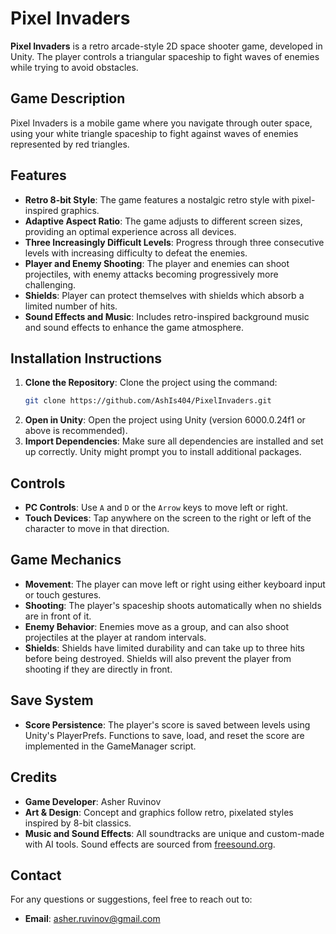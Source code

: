 # Pixel Invaders

**Pixel Invaders** is a retro arcade-style 2D space shooter game, developed in Unity. The player controls a triangular spaceship to fight waves of enemies while trying to avoid obstacles. 

## Game Description

Pixel Invaders is a mobile game where you navigate through outer space, using your white triangle spaceship to fight against waves of enemies represented by red triangles.

## Features
- **Retro 8-bit Style**: The game features a nostalgic retro style with pixel-inspired graphics.
- **Adaptive Aspect Ratio**: The game adjusts to different screen sizes, providing an optimal experience across all devices.
- **Three Increasingly Difficult Levels**: Progress through three consecutive levels with increasing difficulty to defeat the enemies.
- **Player and Enemy Shooting**: The player and enemies can shoot projectiles, with enemy attacks becoming progressively more challenging.
- **Shields**: Player can protect themselves with shields which absorb a limited number of hits.
- **Sound Effects and Music**: Includes retro-inspired background music and sound effects to enhance the game atmosphere.

## Installation Instructions
1. **Clone the Repository**: Clone the project using the command: 
   ```sh
   git clone https://github.com/AshIs404/PixelInvaders.git
   ```
2. **Open in Unity**: Open the project using Unity (version 6000.0.24f1 or above is recommended).
3. **Import Dependencies**: Make sure all dependencies are installed and set up correctly. Unity might prompt you to install additional packages.

## Controls
- **PC Controls**: Use `A` and `D` or the `Arrow` keys to move left or right.
- **Touch Devices**: Tap anywhere on the screen to the right or left of the character to move in that direction.

## Game Mechanics
- **Movement**: The player can move left or right using either keyboard input or touch gestures.
- **Shooting**: The player's spaceship shoots automatically when no shields are in front of it.
- **Enemy Behavior**: Enemies move as a group, and can also shoot projectiles at the player at random intervals.
- **Shields**: Shields have limited durability and can take up to three hits before being destroyed. Shields will also prevent the player from shooting if they are directly in front.

## Save System
- **Score Persistence**: The player's score is saved between levels using Unity's PlayerPrefs. Functions to save, load, and reset the score are implemented in the GameManager script.

## Credits
- **Game Developer**: Asher Ruvinov
- **Art & Design**: Concept and graphics follow retro, pixelated styles inspired by 8-bit classics.
- **Music and Sound Effects**: All soundtracks are unique and custom-made with AI tools. Sound effects are sourced from [freesound.org](https://freesound.org).

## Contact
For any questions or suggestions, feel free to reach out to:
- **Email**: asher.ruvinov@gmail.com
